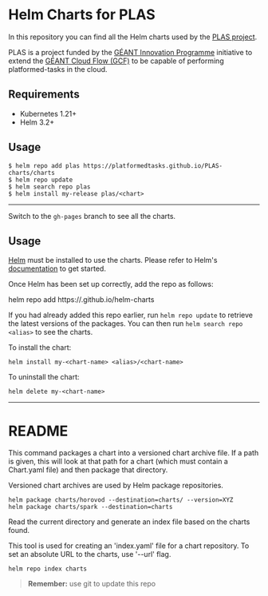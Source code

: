 # Helm Charts for PLAS 

In this repository you can find all the Helm charts used by the [PLAS project](https://github.com/PlatformedTasks/Documentation).

PLAS is a project funded by the [GÉANT Innovation Programme](https://community.geant.org/community-programme-portfolio/innovation-programme/) initiative to extend the [GÉANT Cloud Flow (GCF)](https://clouds.geant.org/community-cloud/) to be capable of performing platformed-tasks in the cloud.

## Requirements
* Kubernetes 1.21+
* Helm 3.2+

## Usage
```
$ helm repo add plas https://platformedtasks.github.io/PLAS-charts/charts
$ helm repo update
$ helm search repo plas
$ helm install my-release plas/<chart>
```

---

Switch to the `gh-pages` branch to see all the charts.


## Usage

[Helm](https://helm.sh) must be installed to use the charts.  Please refer to
Helm's [documentation](https://helm.sh/docs) to get started.

Once Helm has been set up correctly, add the repo as follows:

  helm repo add <alias> https://<orgname>.github.io/helm-charts

If you had already added this repo earlier, run `helm repo update` to retrieve
the latest versions of the packages.  You can then run `helm search repo
<alias>` to see the charts.

To install the <chart-name> chart:

    helm install my-<chart-name> <alias>/<chart-name>

To uninstall the chart:

    helm delete my-<chart-name>
---
# README

This command packages a chart into a versioned chart archive file. If a path is given, this will look at that path for a chart (which must contain a Chart.yaml file) and then package that directory.

Versioned chart archives are used by Helm package repositories.

```
helm package charts/horovod --destination=charts/ --version=XYZ
helm package charts/spark --destination=charts
```

Read the current directory and generate an index file based on the charts found.

This tool is used for creating an 'index.yaml' file for a chart repository. To set an absolute URL to the charts, use '--url' flag.

```
helm repo index charts
```

> **Remember:** use git to update this repo
